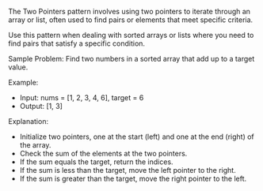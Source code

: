 The Two Pointers pattern involves using two pointers to iterate through an array or list, often used to find pairs or elements that meet specific criteria.

Use this pattern when dealing with sorted arrays or lists where you need to find pairs that satisfy a specific condition.

Sample Problem:
Find two numbers in a sorted array that add up to a target value.

Example:
- Input: nums = [1, 2, 3, 4, 6], target = 6
- Output: [1, 3]

Explanation:
- Initialize two pointers, one at the start (left) and one at the end (right) of the array.
- Check the sum of the elements at the two pointers.
- If the sum equals the target, return the indices.
- If the sum is less than the target, move the left pointer to the right.
- If the sum is greater than the target, move the right pointer to the left.